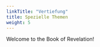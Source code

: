 ```yaml
---
linkTitle: "Vertiefung"
title: Spezielle Themen
weight: 5
---
```


Welcome to the Book of Revelation!

<!--more-->
